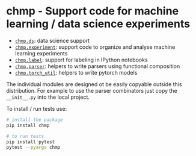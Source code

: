 # chmp - Support code for machine learning / data science experiments

- [`chmp.ds`](docs/ds.md): data science support
- [`chmp.experiment`](docs/experiment.md): support code to organize and analyse
  machine learning experiments
- [`chmp.label`](docs/label.md): support for labeling in IPython notebooks
- [`chmp.parser`](docs/parser.md): helpers to write parsers using functional
  composition
- [`chmp.torch_util`](docs/torch_utils.md): helpers to write pytorch models

The individual modules are designed ot be easily copyable outside this
distribution. For example to use the parser combinators just copy the
`__init__.py` into the local project.


To install / run tests use:

```bash
# install the package
pip install chmp

# to run tests
pip install pytest
pytest --pyargs chmp
```
